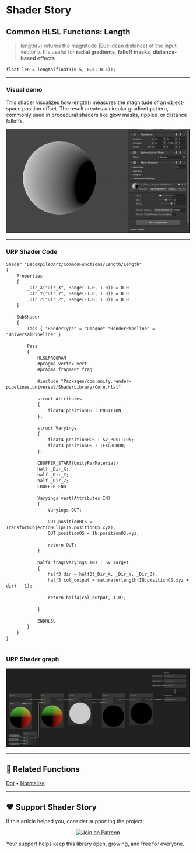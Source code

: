 # Shader Story

## Common HLSL Functions: Length

> length(v) returns the magnitude (Euclidean distance) of the input vector v.
> It's useful for **radial gradients**, **falloff masks**, **distance-based effects**.

```hlsl
float len = length(float3(0.5, 0.5, 0.5));

```
---

### Visual demo 
This shader visualizes how length() measures the magnitude of an object-space position offset. The result creates a circular gradient pattern, commonly used in procedural shaders like glow masks, ripples, or distance falloffs.

<p align="center">
<img src="https://github.com/DeGGeD/ShaderStory/blob/main/Resources/Images/Chapters/CommonFunctions/Length/DA_CommonFuncs_Length_Demo_01.gif" alt="Shader Story: Function - Length" title="Shader Story: Function - Length">
</p>

---
### URP Shader Code

```hlsl
Shader "DecompiledArt/CommonFunctions/Length/Length"
{
    Properties
    {
        _Dir_X("Dir_X", Range(-1.0, 1.0)) = 0.0
        _Dir_Y("Dir_Y", Range(-1.0, 1.0)) = 0.0
        _Dir_Z("Dir_Z", Range(-1.0, 1.0)) = 0.0
    }

    SubShader
    {
        Tags { "RenderType" = "Opaque" "RenderPipeline" = "UniversalPipeline" }

        Pass
        {
            HLSLPROGRAM
            #pragma vertex vert
            #pragma fragment frag

            #include "Packages/com.unity.render-pipelines.universal/ShaderLibrary/Core.hlsl"

            struct Attributes
            {
                float4 positionOS : POSITION;
            };

            struct Varyings
            {
                float4 positionHCS : SV_POSITION;
                float3 positionOS : TEXCOORD0;
            };

            CBUFFER_START(UnityPerMaterial)
            half _Dir_X;
            half _Dir_Y;
            half _Dir_Z;
            CBUFFER_END

            Varyings vert(Attributes IN)
            {
                Varyings OUT;

                OUT.positionHCS = TransformObjectToHClip(IN.positionOS.xyz);
                OUT.positionOS = IN.positionOS.xyz;

                return OUT;
            }

            half4 frag(Varyings IN) : SV_Target
            {
                half3 dir = half3(_Dir_X, _Dir_Y, _Dir_Z);
                half3 col_output = saturate(length(IN.positionOS.xyz + dir) - 1);

                return half4(col_output, 1.0);

            }

            ENDHLSL
        }
    }
}


```

### URP Shader graph
<p align="center">
<img src="https://github.com/DeGGeD/ShaderStory/blob/main/Resources/Images/Chapters/CommonFunctions/Length/DA_CommonFuncs_Length_Graph_01.png" alt="Shader Story: Function - Length" title="Shader Story: Function - Length">
</p>

---

## 🔗 Related Functions

[Dot](https://github.com/DeGGeD/ShaderStory/blob/main/Chapters/CommonFunctions/Dot.md) • [Normalize](https://github.com/DeGGeD/ShaderStory/blob/main/Chapters/CommonFunctions/Normalize.md)

---

## ❤️ Support Shader Story

If this article helped you, consider supporting the project:

<p align="center">
  <a href="https://www.patreon.com/decompiled_art" target="_blank">
    <img src="https://img.shields.io/badge/Join%20on%20Patreon-%20Exclusive%20Updates%20%26%20Community-orange?style=for-the-badge&logo=patreon" alt="Join on Patreon">
  </a>
</p>

Your support helps keep this library open, growing, and free for everyone.
